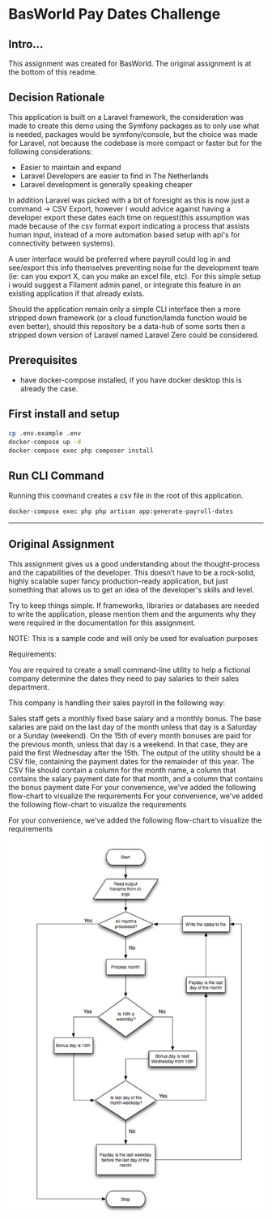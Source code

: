 # BasWorld Pay Dates Challenge

## Intro...
This assignment was created for BasWorld. The original assignment is at the bottom of this readme.

## Decision Rationale
This application is built on a Laravel framework, the consideration was made to create this demo using the Symfony packages as to only use what is needed, packages would be symfony/console, but the choice was made for Laravel, not because the codebase is more compact or faster but for the following considerations:
- Easier to maintain and expand
- Laravel Developers are easier to find in The Netherlands
- Laravel development is generally speaking cheaper

In addition Laravel was picked with a bit of foresight as this is now just a command -> CSV Export, however I would advice against having a developer export these dates each time on request(this assumption was made because of the csv format export indicating a process that assists human input, instead of a more automation based setup with api's for connectivity between systems). 

A user interface would be preferred where payroll could log in and see/export this info themselves preventing noise for the development team (ie: can you export X, can you make an excel file, etc). For this simple setup i would suggest a Filament admin panel, or integrate this feature in an existing application if that already exists.

Should the application remain only a simple CLI interface then a more stripped down framework (or a cloud function/lamda function would be even better), should this repository be a data-hub of some sorts then a stripped down version of Laravel named Laravel Zero could be considered.


## Prerequisites
- have docker-compose installed, if you have docker desktop this is already the case.

## First install and setup
``` bash
cp .env.example .env
docker-compose up -d
docker-compose exec php composer install
```

## Run CLI Command
Running this command creates a csv file in the root of this application.
``` bash
docker-compose exec php php artisan app:generate-payroll-dates
```


---
## Original Assignment

This assignment gives us a good understanding about the thought-process and the capabilities of the developer. This doesn’t have to be a rock-solid, highly scalable super fancy production-ready application, but just something that allows us to get an idea of the developer's skills and level.

Try to keep things simple. If frameworks, libraries or databases are needed to write the application, please mention them and the arguments why they were required in the documentation for this assignment.

NOTE: This is a sample code and will only be used for evaluation purposes

Requirements:

You are required to create a small command-line utility to help a fictional company determine the dates they need to pay salaries to their sales department.

This company is handling their sales payroll in the following way:

Sales staff gets a monthly fixed base salary and a monthly bonus.
The base salaries are paid on the last day of the month unless that day is a Saturday or a Sunday (weekend).
On the 15th of every month bonuses are paid for the previous month, unless that day is a weekend. In that case, they are paid the first Wednesday after the 15th.
The output of the utility should be a CSV file, containing the payment dates for the remainder of this year. The CSV file should contain a column for the month name, a column that contains the salary payment date for that month, and a column that contains the bonus payment date For your convenience, we've added the following flow-chart to visualize the requirements
For your convenience, we've added the following flow-chart to visualize the requirements

For your convenience, we've added the following flow-chart to visualize the requirements

![Test workflow](test_workflow.png)